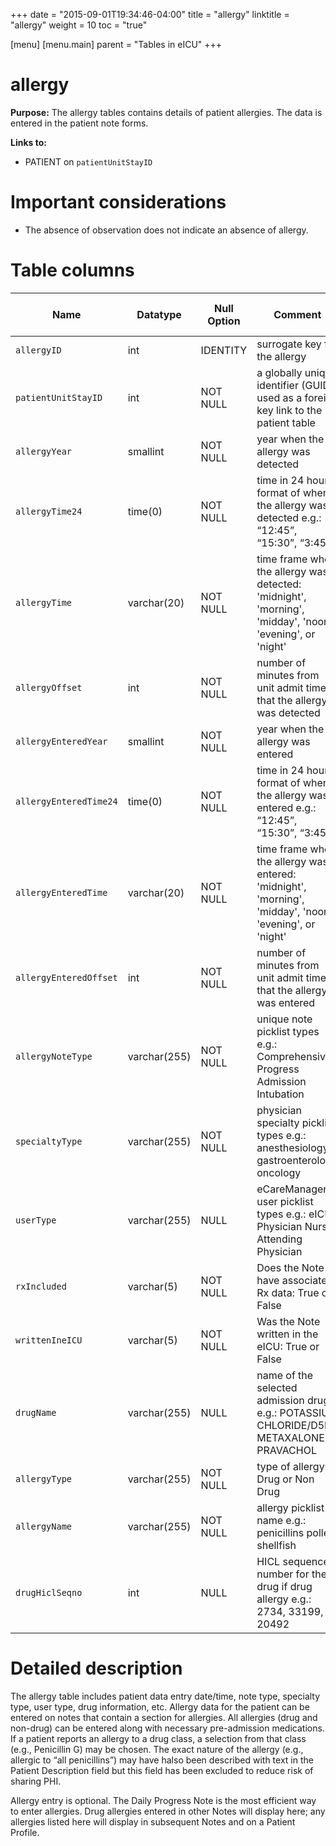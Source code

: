 +++
date = "2015-09-01T19:34:46-04:00"
title = "allergy"
linktitle = "allergy"
weight = 10
toc = "true"

[menu]
  [menu.main]
    parent = "Tables in eICU"
+++

# allergy

**Purpose:** The allergy tables contains details of patient allergies. The data is entered in the patient note forms.

**Links to:**

* PATIENT on `patientUnitStayID`

# Important considerations

* The absence of observation does not indicate an absence of allergy.

# Table columns

Name | Datatype | Null Option | Comment | Is Key | Stored Transformed Created
---- | ---- | ---- | ---- | ---- | ----
`allergyID` | int | IDENTITY | surrogate key for the allergy | PK | C
`patientUnitStayID` | int | NOT NULL | a globally unique identifier (GUID) used as a foreign key link to the patient table | FK | C
`allergyYear` | smallint | NOT NULL | year when the allergy was detected |   | T
`allergyTime24` | time(0) | NOT NULL | time in 24 hour format of when the allergy was detected e.g.: “12:45”, “15:30”, “3:45” |   | T
`allergyTime` | varchar(20) | NOT NULL | time frame when the allergy was detected: 'midnight', 'morning', 'midday', 'noon', 'evening', or 'night' |   | T
`allergyOffset` | int | NOT NULL | number of minutes from unit admit time that the allergy was detected |   | C
`allergyEnteredYear` | smallint | NOT NULL | year when the allergy was entered |   | T
`allergyEnteredTime24` | time(0) | NOT NULL | time in 24 hour format of when the allergy was entered e.g.: “12:45”, “15:30”, “3:45” |   | T
`allergyEnteredTime` | varchar(20) | NOT NULL | time frame when the allergy was entered: 'midnight', 'morning', 'midday', 'noon', 'evening', or 'night' |   | T
`allergyEnteredOffset` | int | NOT NULL | number of minutes from unit admit time that the allergy was entered |   | C
`allergyNoteType` | varchar(255) | NOT NULL | unique note picklist types e.g.: Comprehensive Progress Admission Intubation |   | S
`specialtyType` | varchar(255) | NOT NULL | physician specialty picklist types e.g.: anesthesiology gastroenterology oncology |   | S
`userType` | varchar(255) | NULL | eCareManager user picklist types e.g.: eICU Physician Nurse Attending Physician |   | S
`rxIncluded` | varchar(5) | NOT NULL | Does the Note have associated Rx data: True or False |   | S
`writtenIneICU` | varchar(5) | NOT NULL | Was the Note written in the eICU: True or False |   | S
`drugName` | varchar(255) | NULL | name of the selected admission drug e.g.: POTASSIUM CHLORIDE/D5NS METAXALONE PRAVACHOL |   | S
`allergyType` | varchar(255) | NOT NULL | type of allergy: Drug or Non Drug |   | S
`allergyName` | varchar(255) | NOT NULL | allergy picklist name e.g.: penicillins pollen shellfish |   | S
`drugHiclSeqno` | int | NULL | HICL sequence number for the drug if drug allergy e.g.: 2734, 33199, 20492 |   | S

# Detailed description

The allergy table includes patient data entry date/time, note type, specialty type, user type, drug information, etc.
Allergy data for the patient can be entered on notes that contain a section for allergies.  All allergies (drug and non-drug) can be entered along with necessary pre-admission medications. If a patient reports an allergy to a drug class, a selection from that class (e.g., Penicillin G) may be chosen. The exact nature of the allergy (e.g., allergic to “all penicillins”) may have halso been described with text in the Patient Description field but this field has been excluded to reduce risk of sharing PHI. 

Allergy entry is optional. The Daily Progress Note is the most efficient way to enter allergies. Drug allergies entered in other Notes will display here; any allergies listed here will display in subsequent Notes and on a Patient Profile.

